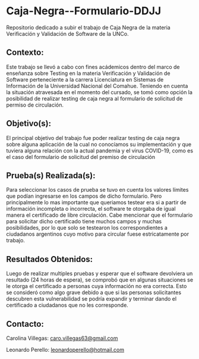 # Caja-Negra--Formulario-DDJJ
Repositorio dedicado a subir el trabajo de Caja Negra de la materia Verificación y Validación de Software de la UNCo.

## Contexto:

Este trabajo se llevó a cabo con fines acádemicos dentro del marco de enseñanza sobre Testing en la materia Verificación y Validación de Software perteneciente a la carrera Licenciatura en Sistemas de Información de la Universidad Nacional del Comahue. Teniendo en cuenta la situación atravesada en el momento del cursado, se tomó como opción la posibilidad de realizar testing de caja negra al formulario de solicitud de permiso de circulación.


## Objetivo(s):

El principal objetivo del trabajo fue poder realizar testing de caja negra sobre alguna aplicación de la cual no conocíamos su implementación y que tuviera alguna relación con la actual pandemia y el virus COVID-19, como es el caso del formulario de solicitud del premiso de circulación


## Prueba(s) Realizada(s):

Para seleccionar los casos de prueba se tuvo en cuenta los valores límites que podían ingresarse en los campos de dicho formulario. Pero principalmente lo mas importante que queriamos testear era si a partir de información incompleta o incorrecta, el software te otorgaba de igual manera el certificado de libre circulación. 
Cabe mencionar que el formulario para solicitar dicho certificado tiene muchos campos y muchas posibilidades, por lo que solo se testearon los correspondientes a ciudadanos argentinos cuyo motivo para circular fuese estricatamente por trabajo.

## Resultados Obtenidos:

Luego de realizar multiples pruebas y esperar que el software devolviera un resultado (24 horas de espera), se comprobó que en algunas situaciones se le otorga el certificado a personas cuya información no era correcta. Esto se consideró como algo grave debido a que si las personas solicitantes descubren esta vulnerabilidad se podría expandir y terminar dando el certificado a ciudadanos que no les corresponde.

## Contacto:

Carolina Villegas: caro.villegas63@gmail.com

Leonardo Perello: leonardoperello@hotmail.com

